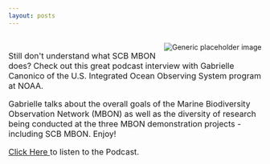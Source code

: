 ```yaml
---
layout: posts 
---
```

<div class="container-fluid" id="landing-content">
	<div class="col-lg-12">
	<br>
	<img class="featurette-image img-responsive center-block" src="{{site.url}}/img/news/SBCChannel.jpeg" alt="Generic placeholder image" style="float:right; PADDING-LEFT: 15px">
<font size="3px"><p>Still don't understand what SCB MBON does? Check out this great podcast interview with Gabrielle Canonico of the U.S. Integrated Ocean Observing System program at NOAA.</p>
<p>Gabrielle talks about the overall goals of the Marine Biodiversity Observation Network (MBON) as well as the diversity of research being conducted at the three MBON demonstration projects - including SCB MBON. Enjoy!</p>  

<p><a href="http://oceanservice.noaa.gov/podcast/jan17/nop01-mbon.html" target="_blank"> Click Here </a>to listen to the Podcast.</p>
</font>
</div>


